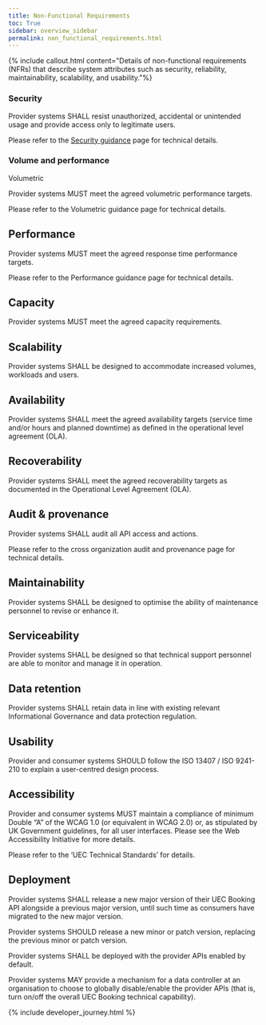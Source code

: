 ```yaml
---
title: Non-Functional Requirements
toc: True
sidebar: overview_sidebar
permalink: non_functional_requirements.html
---
```


{% include callout.html content="Details of non-functional requirements (NFRs) that describe system attributes such as security, reliability, maintainability, scalability, and usability."%}

### Security 
Provider systems SHALL resist unauthorized, accidental or unintended usage and provide access only to legitimate users. 

Please refer to the [Security guidance](security_guidance.html) page for technical details. 

### Volume and performance 

Volumetric 

Provider systems MUST meet the agreed volumetric performance targets. 

Please refer to the Volumetric guidance page for technical details. 

## Performance 

Provider systems MUST meet the agreed response time performance targets. 

 

Please refer to the Performance guidance page for technical details. 

 

## Capacity 

Provider systems MUST meet the agreed capacity requirements. 

 

## Scalability 

Provider systems SHALL be designed to accommodate increased volumes, workloads and users. 

 

## Availability 

Provider systems SHALL meet the agreed availability targets (service time and/or hours and planned downtime) as defined in the operational level agreement (OLA). 

 

## Recoverability 

Provider systems SHALL meet the agreed recoverability targets as documented in the Operational Level Agreement (OLA). 

 

## Audit & provenance 

Provider systems SHALL audit all API access and actions. 

 

Please refer to the cross organization audit and provenance page for technical details. 

 

## Maintainability 

Provider systems SHALL be designed to optimise the ability of maintenance personnel to revise or enhance it. 

 

## Serviceability 

Provider systems SHALL be designed so that technical support personnel are able to monitor and manage it in operation. 

 

## Data retention 

Provider systems SHALL retain data in line with existing relevant Informational Governance and data protection regulation. 

 

## Usability 

Provider and consumer systems SHOULD follow the ISO 13407 / ISO 9241-210 to explain a user-centred design process. 

 

## Accessibility 

Provider and consumer systems MUST maintain a compliance of minimum Double “A” of the WCAG 1.0 (or equivalent in WCAG 2.0) or, as stipulated by UK Government guidelines, for all user interfaces. Please see the Web Accessibility Initiative for more details. 

 

Please refer to the ‘UEC Technical Standards’ for details. 

 

## Deployment 

Provider systems SHALL release a new major version of their UEC Booking API alongside a previous major version, until such time as consumers have migrated to the new major version. 

 

Provider systems SHOULD release a new minor or patch version, replacing the previous minor or patch version. 

 

Provider systems SHALL be deployed with the provider APIs enabled by default. 

 

Provider systems MAY provide a mechanism for a data controller at an organisation to choose to globally disable/enable the provider APIs (that is, turn on/off the overall UEC Booking technical capability). 

{% include developer_journey.html %}
